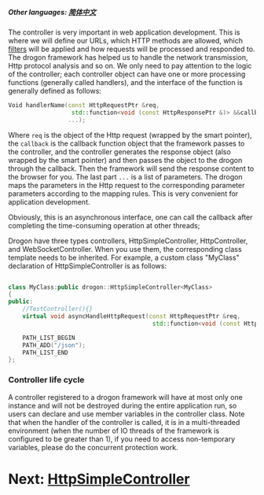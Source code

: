 ##### Other languages: [简体中文](/CHN//CHN/CHN-04-控制器-简介)

The controller is very important in web application development. This is where we will define our URLs, which HTTP methods are allowed, which [filters](/ENG//ENG/ENG-06-Middleware-and-Filter) will be applied and how requests will be processed and responded to. The drogon framework has helped us to handle the network transmission, Http protocol analysis and so on. We only need to pay attention to the logic of the controller; each controller object can have one or more processing functions (generally called handlers), and the interface of the function is generally defined as follows:

```c++
Void handlerName(const HttpRequestPtr &req,
                  std::function<void (const HttpResponsePtr &)> &&callback,
                 ...);
```

Where `req` is the object of the Http request (wrapped by the smart pointer), the `callback` is the callback function object that the framework passes to the controller, and the controller generates the response object (also wrapped by the smart pointer) and then passes the object to the drogon through the callback. Then the framework will send the response content to the browser for you. The last part `...` is a list of parameters. The drogon maps the parameters in the Http request to the corresponding parameter parameters according to the mapping rules. This is very convenient for application development.

Obviously, this is an asynchronous interface, one can call the callback after completing the time-consuming operation at other threads;

Drogon have three types controllers, HttpSimpleController, HttpController, and WebSocketController. When you use them, the corresponding class template needs to be inherited. For example, a custom class "MyClass" declaration of HttpSimpleController is as follows:

```c++

class MyClass:public drogon::HttpSimpleController<MyClass>
{
public:
    //TestController(){}
    virtual void asyncHandleHttpRequest(const HttpRequestPtr &req,
                                         std::function<void (const HttpResponsePtr &)> &&callback) override;

    PATH_LIST_BEGIN
    PATH_ADD("/json");
    PATH_LIST_END
};
```

### Controller life cycle

A controller registered to a drogon framework will have at most only one instance and will not be destroyed during the entire application run, so users can declare and use member variables in the controller class. Note that when the handler of the controller is called, it is in a multi-threaded environment (when the number of IO threads of the framework is configured to be greater than 1), if you need to access non-temporary variables, please do the concurrent protection work.

# Next: [HttpSimpleController](/drogon-docs/#/ENG/ENG-04-1-Controller-HttpSimpleController)
